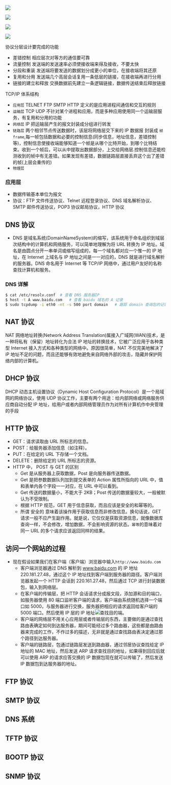 

![](http://img.codekissyoung.com/2019/11/03/0cc8c7ccaac22b514987ec4f1132a5cd.png)

![](http://img.codekissyoung.com/2019/11/02/85ad7749c95a104f1892b4986989d230.png)



![](https://img.codekissyoung.com/2019/11/03/b598153e2743b3a90ac537ba8de8546a.png)



![](https://img.codekissyoung.com/2019/11/04/99a8da6bb6dd48c138123a0b942d08ea.png)



协议分层设计要完成的功能

- 差错控制 相应层次对等方的通信要可靠
- 流量控制 发送端的发送速率必须使接收端来得及接收，不要太快
- 分段和重装 发送端将要发送的数据划分成更小的单位，在接收端将其还原
- 复用和分用 发送端几个高层会话复用一条低层的链接，在接收端再进行分用
- 链接的建立和释放 交换数据前先建立一条逻辑链接，数据传送结束后释放链接

TCP/IP 体系结构

  - `应用层` TELNET FTP SMTP HTTP 定义的是应用进程间通信和交互的规则
  - `运输层` TCP UDP 不针对某个进程和应用，而是多种应用使用同一个运输层服务，有复用和分用的功能
  - `网络层` IP 把运输层产生的报文封装成分组进行转发
  - `链路层` 两个相邻节点传送数据时，该层将网络层交下来的 IP 数据报 封装成 `帧 frame`,每一帧包括数据和必要的控制信息(同步信息，地址信息，差错控制等)，控制信息使接收端能够知道一个帧是从哪个比特开始，到哪个比特结束。收到一个帧后，可以从中提取出数据部分，上交给网络层.控制信息还能检测收到的帧中有无差错。如果发现有差错，数据链路层直接丢弃这个出了差错的帧(上层会重传的)
- `物理层`



### 应用层

- 数据传输基本单位为报文
- 协议：FTP 文件传送协议、Telnet 远程登录协议、DNS 域名解析协议、SMTP 邮件传送协议，POP3 协议邮局协议，HTTP 协议



## DNS 协议

- DNS 是域名系统(DomainNameSystem)的缩写，该系统用于命名组织到域层次结构中的计算机和网络服务，可以简单地理解为将 URL 转换为 IP 地址。域名是由圆点分开一串单词或缩写组成的，每一个域名都对应一个惟一的 IP 地址，在 Internet 上域名与 IP 地址之间是一一对应的，DNS 就是进行域名解析的服务器。DNS 命名用于 Internet 等 TCP/IP 网络中，通过用户友好的名称查找计算机和服务。

### DNS 详解

  ```bash
  $ cat /etc/resolv.conf  # 查看 DNS 服务器IP
  $ host -t A www.baidu.com   # 查看 baidu 域名的 A 记录
  $ sudo tcpdump -i eth0 -nt -s 500 port domain   # 跟踪 domain 查询包的记录
  ```

## NAT 协议

NAT 网络地址转换(Network Address Translation)属接入广域网(WAN)技术，是一种将私有（保留）地址转化为合法 IP 地址的转换技术，它被广泛应用于各种类型 Internet 接入方式和各种类型的网络中。原因很简单，NAT 不仅完美地解决了 iP 地址不足的问题，而且还能够有效地避免来自网络外部的攻击，隐藏并保护网络内部的计算机。

## DHCP 协议

DHCP 动态主机设置协议（Dynamic Host Configuration Protocol）是一个局域网的网络协议，使用 UDP 协议工作，主要有两个用途：给内部网络或网络服务供应商自动分配 IP 地址，给用户或者内部网络管理员作为对所有计算机作中央管理的手段

## HTTP 协议

- GET：请求读取由 URL 所标志的信息。
- POST：给服务器添加信息（如注释）。
- PUT：在给定的 URL 下存储一个文档。
- DELETE：删除给定的 URL 所标志的资源。
- HTTP 中， POST 与 GET 的区别
  - Get 是从服务器上获取数据，Post 是向服务器传送数据。
  - Get 是把参数数据队列加到提交表单的 Action 属性所指向的 URL 中，值和表单内各个字段一一对应，在 URL 中可以看到。
  - Get 传送的数据量小，不能大于 2KB；Post 传送的数据量较大，一般被默认为不受限制。
  - 根据 HTTP 规范，GET 用于信息获取，而且应该是安全的和幂等的。
  - 所谓 安全的 意味着该操作用于获取信息而非修改信息。换句话说，GET 请求一般不应产生副作用。就是说，它仅仅是获取资源信息，就像数据库查询一样，不会修改，增加数据，不会影响资源的状态。`幂等`的意味着对同一 URL 的多个请求应该返回同样的结果。

## 访问一个网站的过程

- 现在假设如果我们在客户端（客户端）浏览器中输入`http://www.baidu.com`
  - 客户端浏览器通过 DNS 解析到 www.baidu.com 的 IP 地址 220.181.27.48，通过这个 IP 地址找到客户端到服务器的路径。客户端浏览器发起一个 HTTP 会话到 220.161.27.48，然后通过 TCP 进行封装数据包，输入到网络层。
  - 在客户端的传输层，把 HTTP 会话请求分成报文段，添加源和目的端口，如服务器使用 80 端口监听客户端的请求，客户端由系统随机选择一个端口如 5000，与服务器进行交换，服务器把相应的请求返回给客户端的 5000 端口。然后使用 IP 层的 IP 地址![](http://img.codekissyoung.com/2019/11/03/0cc8c7ccaac22b514987ec4f1132a5cd.png)查找目的端。
  - 客户端的网络层不用关心应用层或者传输层的东西，主要做的是通过查找路由表确定如何到达服务器，期间可能经过多个路由器，这些都是由路由器来完成的工作，不作过多的描述，无非就是通过查找路由表决定通过那个路径到达服务器。
  - 客户端的链路层，包通过链路层发送到路由器，通过邻居协议查找给定 IP 地址的 MAC 地址，然后发送 ARP 请求查找目的地址，如果得到回应后就可以使用 ARP 的请求应答交换的 IP 数据包现在就可以传输了，然后发送 IP 数据包到达服务器的地址。



## FTP 协议

## SMTP 协议

## DNS 系统

## TFTP 协议

## BOOTP 协议

## SNMP 协议